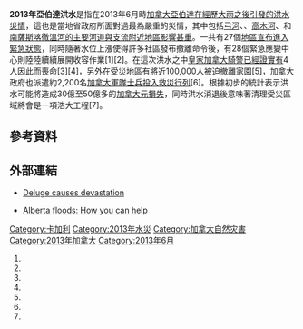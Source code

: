 **2013年亞伯達洪水**是指在2013年6月時[加拿大](../Page/加拿大.md "wikilink")[亞伯達在經歷大雨之後引發的洪水災情](https://zh.wikipedia.org/wiki/亞伯達 "wikilink")，這也是當地省政府所面對過最為嚴重的災情，其中包括[弓河](../Page/弓河.md "wikilink")、、[高木河](https://zh.wikipedia.org/wiki/高木河 "wikilink")、和[南薩斯喀徹溫河的主要河道與支流附近地區影響甚重](https://zh.wikipedia.org/wiki/南薩斯喀徹溫河 "wikilink")。一共有27個[地區宣布進入](https://zh.wikipedia.org/wiki/地區 "wikilink")[緊急狀態](https://zh.wikipedia.org/wiki/緊急狀態 "wikilink")，同時隨著水位上漲使得許多社區發布撤離命令後，有28個緊急應變中心則陸陸續續展開收容作業\[1\]\[2\]。在這次洪水之中[皇家加拿大騎警已經證實有](../Page/皇家加拿大騎警.md "wikilink")4人因此而喪命\[3\]\[4\]，另外在受災地區有將近100,000人被迫撤離家園\[5\]，加拿大政府也派遣約2,200名[加拿大軍隊士兵投入救災行列](../Page/加拿大軍隊.md "wikilink")\[6\]。根據初步的統計表示洪水可能將造成30億至50億多的[加拿大元損失](https://zh.wikipedia.org/wiki/加拿大元 "wikilink")，同時洪水消退後意味著清理受災區域將會是一項浩大工程\[7\]。

## 參考資料

## 外部連結

  - [Deluge causes
    devastation](http://www.bbc.co.uk/weather/feeds/23004140)

  - [Alberta floods: How you can
    help](http://ca.news.yahoo.com/blogs/dailybrew/alberta-floods-help-142636475.html)

[Category:卡加利](https://zh.wikipedia.org/wiki/Category:卡加利 "wikilink")
[Category:2013年水災](https://zh.wikipedia.org/wiki/Category:2013年水災 "wikilink")
[Category:加拿大自然灾害](https://zh.wikipedia.org/wiki/Category:加拿大自然灾害 "wikilink")
[Category:2013年加拿大](https://zh.wikipedia.org/wiki/Category:2013年加拿大 "wikilink")
[Category:2013年6月](https://zh.wikipedia.org/wiki/Category:2013年6月 "wikilink")

1.

2.

3.
4.

5.
6.

7.